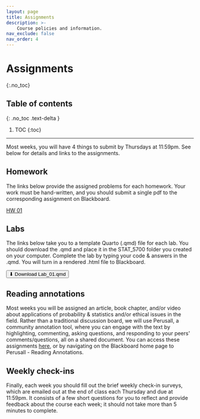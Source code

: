 ```yaml
---
layout: page
title: Assignments
description: >-
    Course policies and information.
nav_exclude: false
nav_order: 4
---
```


# Assignments
{:.no_toc}

## Table of contents
{: .no_toc .text-delta }

1. TOC
{:toc}

---

Most weeks, you will have 4 things to submit by Thursdays at 11:59pm. See below for details and links to the assignments. 

## Homework

The links below provide the assigned problems for each homework. Your work must be hand-written, and you should submit a single pdf to the corresponding assignment on Blackboard.

[HW 01](https://kgfitzgerald.github.io/stat-5700/assets/homework/HW_01.pdf)

## Labs

The links below take you to a template Quarto (.qmd) file for each lab. You should download the .qmd and place it in the STAT_5700 folder you created on your computer. Complete the lab by typing your code & answers in the .qmd. You will turn in a rendered .html file to Blackboard. 


<a href="{{ '/assets/qmd/Lab_01.qmd' | relative_url }}" download>
  <button>⬇ Download Lab_01.qmd</button>
</a>



## Reading annotations

Most weeks you will be assigned an article, book chapter, and/or video about applications of probability & statistics and/or ethical issues in the field. Rather than a traditional discussion board, we will use Perusall, a community annotation tool, where you can engage with the text by highlighting, commenting, asking questions, and responding to your peers' comments/questions, all on a shared document. You can access these assignments [here](https://elearning.villanova.edu/webapps/blackboard/content/listContent.jsp?course_id=_182880_1&content_id=_5566839_1), or by navigating on the Blackboard home page to Perusall - Reading Annotations. 

## Weekly check-ins

Finally, each week you should fill out the brief weekly check-in surveys, which are emailed out at the end of class each Thursday and due at 11:59pm. It consists of a few short questions for you to reflect and provide feedback about the course each week; it should not take more than 5 minutes to complete. 

